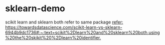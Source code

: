 # sklearn-demo
scikit learn and sklearn
both refer to same package 
[refer: https://towardsdatascience.com/scikit-learn-vs-sklearn-6944b9dc1736#:~:text=scikit%2Dlearn%20and%20sklearn%20both,using%20the%20skikit%20%2Dlearn%20identifier.
](https://towardsdatascience.com/scikit-learn-vs-sklearn-6944b9dc1736)
